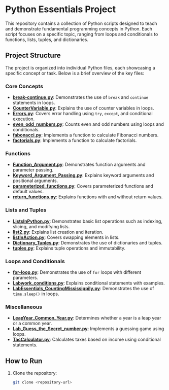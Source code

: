 # Python Essentials Project

This repository contains a collection of Python scripts designed to teach and demonstrate fundamental programming concepts in Python. Each script focuses on a specific topic, ranging from loops and conditionals to functions, lists, tuples, and dictionaries.

## Project Structure

The project is organized into individual Python files, each showcasing a specific concept or task. Below is a brief overview of the key files:

### Core Concepts
- **[break-continue.py](break-continue.py)**: Demonstrates the use of `break` and `continue` statements in loops.
- **[CounterVariable.py](CounterVariable.py)**: Explains the use of counter variables in loops.
- **[Errors.py](Errors.py)**: Covers error handling using `try`, `except`, and conditional execution.
- **[even_odd_numbers.py](even_odd_numbers.py)**: Counts even and odd numbers using loops and conditionals.
- **[fabonacci.py](fabonacci.py)**: Implements a function to calculate Fibonacci numbers.
- **[factorials.py](factorials.py)**: Implements a function to calculate factorials.

### Functions
- **[Function_Argument.py](Function_Argument.py)**: Demonstrates function arguments and parameter passing.
- **[Keyword_Argument_Passing.py](Keyword_Argument_Passing.py)**: Explains keyword arguments and positional arguments.
- **[parameterized_functions.py](parameterized_functions.py)**: Covers parameterized functions and default values.
- **[return_functions.py](return_functions.py)**: Explains functions with and without return values.

### Lists and Tuples
- **[ListsInPython.py](ListsInPython.py)**: Demonstrates basic list operations such as indexing, slicing, and modifying lists.
- **[list2.py](list2.py)**: Explains list creation and iteration.
- **[listInAction.py](listInAction.py)**: Covers swapping elements in lists.
- **[Dictionary_Tuples.py](Dictionary_Tuples.py)**: Demonstrates the use of dictionaries and tuples.
- **[tuples.py](tuples.py)**: Explains tuple operations and immutability.

### Loops and Conditionals
- **[for-loop.py](for-loop.py)**: Demonstrates the use of `for` loops with different parameters.
- **[Labwork_conditions.py](Labwork_conditions.py)**: Explains conditional statements with examples.
- **[LabEssentials_CountingMississippily.py](LabEssentials_CountingMississippily.py)**: Demonstrates the use of `time.sleep()` in loops.

### Miscellaneous
- **[LeapYear_Common_Year.py](LeapYear_Common_Year.py)**: Determines whether a year is a leap year or a common year.
- **[Lab_Guess_the_Secret_number.py](Lab_Guess_the_Secret_number.py)**: Implements a guessing game using loops.
- **[TacCalculator.py](TacCalculator.py)**: Calculates taxes based on income using conditional statements.

## How to Run

1. Clone the repository:
   ```sh
   git clone <repository-url>